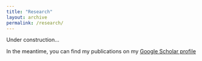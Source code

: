 ```yaml
---
title: "Research"
layout: archive
permalink: /research/
---
```


Under construction...

In the meantime, you can find my publications on my [Google Scholar profile](https://scholar.google.com/citations?user=ce8BmFgAAAAJ&hl=en)
